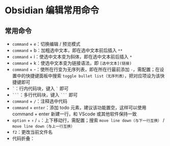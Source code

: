 # Obsidian 编辑常用命令

## 常用命令

- `command` + `e`：切换编辑 / 预览模式
- `command` + b：加粗选中文本，即在选中文本前后插入 `**`
- `command` + i：使选中文本变为斜体，即在选中文本前后插入 `*`
- `command` + k：使选中文本变为链接语法，即 `[选中文本](链接)`
- `command` + -：使所在行变为无序列表，即在所在行最前添加 `-`，需配置；在设置中的快捷键面板中搜索 `toggle bullet list（无序列表）`，把对应项设为该快捷键即可 
- `` ` ``：行内代码块，键入 `` ` `` 即可
- `` ``` ``：多行代码块，键入 `` ``` `` 即可 
- `command` + `/`：注释选中代码
- `command` + `enter`：添加 todo 元素，建议该功能置空，这样可以使用 command + enter 新建一行，和 VScode 或其他软件保持一致
- `option` + `↑` / `↓`：上下移动行，需配置；搜索 `move line down（与下一行互换）` / `move line down（与上一行互换）`
- `f2`：更改当前文件名
- 代码折叠：